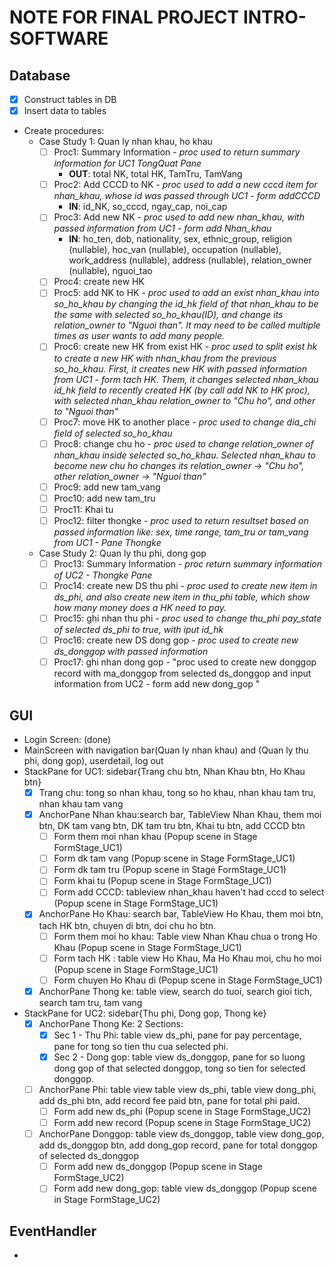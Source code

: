 # NOTE FOR FINAL PROJECT INTRO-SOFTWARE

## Database 
* [x] Construct tables in DB
* [x] Insert data to tables
* Create procedures: 
	* Case Study 1: Quan ly nhan khau, ho khau 
		- [ ] Proc1: Summary Information - *proc used to return summary information for UC1 TongQuat Pane*
			+ **OUT**: total NK, total HK, TamTru, TamVang
		- [ ] Proc2: Add CCCD to NK - *proc used to add a new cccd item for nhan_khau, whose id was passed through UC1 - form addCCCD*
			+ **IN**: id_NK, so_cccd, ngay_cap, noi_cap
		- [ ] Proc3: Add new NK - *proc used to add new nhan_khau, with passed information from UC1 - form add Nhan_khau*
			+ **IN**: ho_ten, dob, nationality, sex, ethnic_group, religion (nullable), hoc_van (nullable), occupation (nullable), work_address (nullable), address (nullable), relation_owner (nullable), nguoi_tao
		- [ ] Proc4: create new HK
		- [ ] Proc5: add NK to HK - *proc used to add an exist nhan_khau into so_ho_khau by changing the id_hk field of that nhan_khau to be the same  with selected so_ho_khau(ID), and change its relation_owner to "Nguoi than". It may need to be called multiple times as user wants to add many people.*
		- [ ] Proc6: create new HK from exist HK - *proc used to split exist hk to create a new HK with nhan_khau from the previous so_ho_khau. First, it creates new HK with passed information from UC1 - form tach HK. Them, it changes selected nhan_khau id_hk field to recently created HK (by call add NK to HK proc), with selected nhan_khau relation_owner to "Chu ho", and other to "Nguoi than"*
		- [ ] Proc7: move HK to another place - *proc used to change dia_chi field of selected so_ho_khau*
		- [ ] Proc8: change chu ho - *proc used to change relation_owner of nhan_khau inside selected so_ho_khau. Selected nhan_khau to become new chu ho changes its relation_owner -> "Chu ho", other relation_owner -> "Nguoi than"*
		- [ ] Proc9: add new tam_vang
		- [ ] Proc10: add new tam_tru
		- [ ] Proc11: Khai tu
		- [ ] Proc12: filter thongke - *proc used to return resultset based on passed information like: sex, time range, tam_tru or tam_vang from UC1 - Pane Thongke*
	* Case Study 2: Quan ly thu phi, dong gop
		- [ ] Proc13: Summary Information - *proc return summary information of UC2 - Thongke Pane*
		- [ ] Proc14: create new DS thu phi - *proc used to create new item in ds_phi, and also create new item in thu_phi table, which show how many money does a HK need to pay.*
		- [ ] Proc15: ghi nhan thu phi - *proc used to change thu_phi pay_state of selected ds_phi to true, with iput id_hk*
		- [ ] Proc16: create new DS dong gop - *proc used to create new ds_donggop with passed information*
		- [ ] Proc17: ghi nhan dong gop - "proc used to create new donggop record with ma_donggop from selected ds_donggop and input information from UC2 - form add new dong_gop "

## GUI

* Login Screen: (done)
* MainScreen with navigation bar(Quan ly nhan khau) and (Quan ly thu phi, dong gop), userdetail, log out
* StackPane for UC1: sidebar{Trang chu btn, Nhan Khau btn, Ho Khau btn} 
	- [x] Trang chu: tong so nhan khau, tong so ho khau, nhan khau tam tru, nhan khau tam vang
	- [x] AnchorPane Nhan khau:search bar, TableView Nhan Khau, them moi btn, DK tam vang btn, DK tam tru btn, Khai tu btn, add CCCD btn
		+ [ ] Form them moi nhan khau (Popup scene in Stage FormStage_UC1)
		+ [ ] Form dk tam vang (Popup scene in Stage FormStage_UC1)
		+ [ ] Form dk tam tru (Popup scene in Stage FormStage_UC1)
		+ [ ] Form khai tu (Popup scene in Stage FormStage_UC1)
		+ [ ] Form add CCCD: tableview nhan_khau haven't had cccd to select (Popup scene in Stage FormStage_UC1)
	- [x] AnchorPane Ho Khau: search bar, TableView Ho Khau, them moi btn, tach HK btn, chuyen di btn, doi chu ho btn. 
		+ [ ] Form them moi ho khau: Table view Nhan Khau chua o trong Ho Khau (Popup scene in Stage FormStage_UC1)
		+ [ ] Form tach HK : table view Ho Khau, Ma Ho Khau moi, chu ho moi (Popup scene in Stage FormStage_UC1)
		+ [ ] Form chuyen Ho Khau di (Popup scene in Stage FormStage_UC1)

	- [x] AnchorPane Thong ke: table view, search do tuoi, search gioi tich, search tam tru, tam vang

* StackPane for UC2: sidebar{Thu phi, Dong gop, Thong ke}
	- [x] AnchorPane Thong Ke: 2 Sections:
		+ [x] Sec 1 - Thu Phi: table view ds_phi, pane for pay percentage, pane for tong so tien thu cua selected phi.
		+ [x] Sec 2 - Dong gop: table view ds_donggop, pane for so luong dong gop of that selected donggop, tong so tien for selected donggop.
	- [ ] AnchorPane Phi: table view table view ds_phi, table view dong_phi, add ds_phi btn, add record fee paid btn, pane for total phi paid.
		+ [ ] Form add new ds_phi (Popup scene in Stage FormStage_UC2)
		+ [ ] Form add new record (Popup scene in Stage FormStage_UC2)
	- [ ] AnchorPane Donggop: table view ds_donggop, table view dong_gop, add ds_donggop btn, add dong_gop record, pane for total donggop of selected ds_donggop
		+ [ ] Form add new ds_donggop (Popup scene in Stage FormStage_UC2)
		+ [ ] Form add new dong_gop: table view ds_donggop (Popup scene in Stage FormStage_UC2)

## EventHandler
* 



